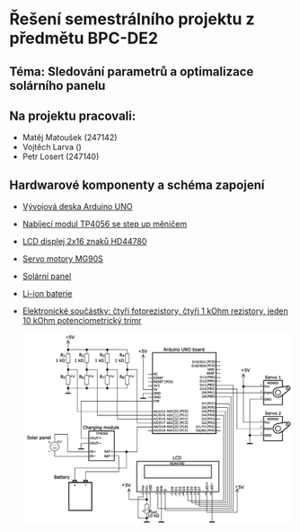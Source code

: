 # Řešení semestrálního projektu z předmětu BPC-DE2

## Téma: Sledování parametrů a optimalizace solárního panelu

## Na projektu pracovali: 

* Matěj Matoušek (247142)
* Vojtěch Larva ()
* Petr Losert (247140)


## Hardwarové komponenty a schéma zapojení

* [Vývojová deska Arduino UNO](#ArduinoUNO)
* [Nabíjecí modul TP4056 se step up měničem](#nmodul)
* [LCD displej 2x16 znaků HD44780](#display)
* [Servo motory MG90S](#servo)
* [Solární panel](#solarpanel)
* [Li-ion baterie](#battery)
* [Elektronické součástky: čtyři fotorezistory, čtyři 1 kOhm rezistory, jeden 10 kOhm potenciometrický trimr](#elcomponents)

  


  ![Schéma zapojení](Schema_zapojeni.png)
